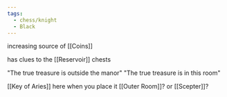 ```yaml
---
tags:
  - chess/knight
  - Black
---
```


increasing source of [[Coins]]

has clues to the [[Reservoir]] chests


"The true treasure is outside the manor"
"The true treasure is in this room"

[[Key of Aries]] here when you place it [[Outer Room]]?
or [[Scepter]]?

